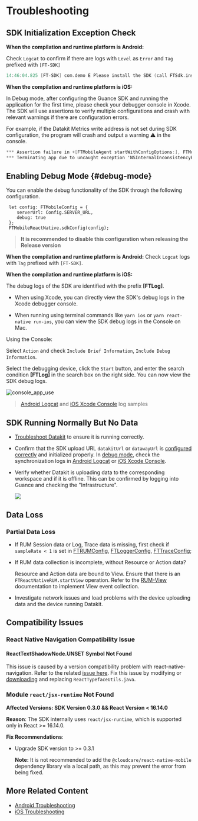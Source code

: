 # Troubleshooting

## SDK Initialization Exception Check

**When the compilation and runtime platform is Android:**

Check `Logcat` to confirm if there are logs with `Level` as `Error` and `Tag` prefixed with `[FT-SDK]`

```kotlin
14:46:04.825 [FT-SDK] com.demo E Please install the SDK (call FTSdk.install(FTSDKConfig ftSdkConfig) when the application starts)
```

**When the compilation and runtime platform is iOS:**

In Debug mode, after configuring the Guance SDK and running the application for the first time, please check your debugger console in Xcode. The SDK will use assertions to verify multiple configurations and crash with relevant warnings if there are configuration errors.

For example, if the Datakit Metrics write address is not set during SDK configuration, the program will crash and output a warning ⚠️ in the console.

```objective-c
*** Assertion failure in +[FTMobileAgent startWithConfigOptions:], FTMobileAgent.m:53
*** Terminating app due to uncaught exception 'NSInternalInconsistencyException', reason: 'Please set the Datakit Metrics write address'
```

## Enabling Debug Mode {#debug-mode}

You can enable the debug functionality of the SDK through the following configuration.

```tsx
 let config: FTMobileConfig = {
    serverUrl: Config.SERVER_URL,
    debug: true
 };
 FTMobileReactNative.sdkConfig(config);
```

> **It is recommended to disable this configuration when releasing the Release version**

**When the compilation and runtime platform is Android:**
Check `Logcat` logs with `Tag` prefixed with `[FT-SDK]`.

**When the compilation and runtime platform is iOS:**

The debug logs of the SDK are identified with the prefix **[FTLog]**.

* When using Xcode, you can directly view the SDK's debug logs in the Xcode debugger console.

* When running using terminal commands like `yarn ios` or `yarn react-native run-ios`, you can view the SDK debug logs in the Console on Mac.

Using the Console:

  Select `Action` and check `Include Brief Information`, `Include Debug Information`.

  Select the debugging device, click the `Start` button, and enter the search condition **[FTLog]** in the search box on the right side. You can now view the SDK debug logs.

  ![console_app_use](../img/console_app_use.png)

> [Android Logcat](../android/app-troubleshooting.md#log_sample) and [iOS Xcode Console](../ios/app-troubleshooting.md#log_sample) log samples

## SDK Running Normally But No Data

* [Troubleshoot Datakit](../../datakit/why-no-data.md) to ensure it is running correctly.

* Confirm that the SDK upload URL `datakitUrl` or `datawayUrl` is [configured correctly](app-access.md#base-setting) and initialized properly. In [debug mode](#debug-mode), check the synchronization logs in [Android Logcat](../android/app-troubleshooting.md#data_sync) or [iOS Xcode Console](../ios/app-troubleshooting.md#data_sync).

* Verify whether Datakit is uploading data to the corresponding workspace and if it is offline. This can be confirmed by logging into Guance and checking the "Infrastructure".

	![](../img/17.trouble_shooting_android_datakit_check.png)

## Data Loss

### Partial Data Loss

* If RUM Session data or Log, Trace data is missing, first check if `sampleRate < 1` is set in [FTRUMConfig](app-access.md#rum-config), [FTLoggerConfig](app-access.md#log-config), [FTTraceConfig](app-access.md#trace-config);

* If RUM data collection is incomplete, without Resource or Action data?

    Resource and Action data are bound to View. Ensure that there is an `FTReactNativeRUM.startView` operation. Refer to the [RUM-View](app-access.md#rumview) documentation to implement View event collection.

* Investigate network issues and load problems with the device uploading data and the device running Datakit.


## Compatibility Issues
### React Native Navigation Compatibility Issue
#### ReactTextShadowNode.UNSET Symbol Not Found 
This issue is caused by a version compatibility problem with react-native-navigation. Refer to the related [issue here](https://github.com/wix/react-native-navigation/issues/7881#issuecomment-2164213896). Fix this issue by modifying or [downloading](https://static.guance.com/ft-sdk-package/react_navigation_fix/ReactTypefaceUtils.java) and replacing `ReactTypefaceUtils.java`.

### Module `react/jsx-runtime` Not Found

**Affected Versions: SDK Version 0.3.0 && React Version < 16.14.0**

**Reason**: The SDK internally uses `react/jsx-runtime`, which is supported only in React >= 16.14.0.

**Fix Recommendations**:

* Upgrade SDK version to >= 0.3.1 

  **Note:** It is not recommended to add the `@cloudcare/react-native-mobile` dependency library via a local path, as this may prevent the error from being fixed.

## More Related Content
* [Android Troubleshooting](../android/app-troubleshooting.md)
* [iOS Troubleshooting](../ios/app-troubleshooting.md)